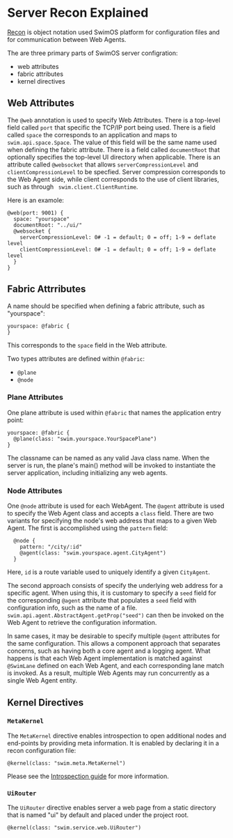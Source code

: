 # Server Recon Explained

<a href="http://docs.swim.ai/js/latest/modules/_swim_recon.html" target="_target">Recon</a> is object notation used SwimOS platform for configuration files and for communication between Web Agents.

The are three primary parts of SwimOS server configration:
- web attributes
- fabric attributes
- kernel directives

## Web Attributes

The `@web` annotation is used to specify Web Attributes. 
There is a top-level field called `port` that specific the TCP/IP port being used.
There is a field called `space` the corresponds to an application and maps to `swim.api.space.Space`.
The value of this field will be the same name used when defining the fabric attribute.
There is a field called `documentRoot` that optionally specifies the top-level UI directory when applicable.
There is an attribute called `@websocket` that allows `serverCompressionLevel` and `clientCompressionLevel` to be specfied.
Server compression corresponds to the Web Agent side, while client corresponds to the use of client libraries, such as through ` swim.client.ClientRuntime`.

Here is an examole:

```
@web(port: 9001) {
  space: "yourspace"
  documentRoot: "../ui/"
  @websocket {
    serverCompressionLevel: 0# -1 = default; 0 = off; 1-9 = deflate level
    clientCompressionLevel: 0# -1 = default; 0 = off; 1-9 = deflate level
  }
}
```

## Fabric Attrributes

A name should be specified when defining a fabric attribute, such as "yourspace":

```
yourspace: @fabric {
}
```

This corresponds to the `space` field in the Web attribute.

Two types attributes are defined within `@fabric`:

- `@plane`
- `@node`

### Plane Attributes

One plane attribute is used within `@fabric` that names the application entry point:

```
yourspace: @fabric {
  @plane(class: "swim.yourspace.YourSpacePlane")
}
```

The classname can be named as any valid Java class name. When the server is run, the plane's main() method will be invoked to instantiate the server application, including initializing any web agents.

### Node Attributes

One `@node` attribute is used for each WebAgent. The `@agent` attribute is used to specify the Web Agent class and accepts a `class` field. There are two variants for specifying the node's web address that maps to a given Web Agent. The first is accomplished using the `pattern` field:

```
  @node {
    pattern: "/city/:id"
    @agent(class: "swim.yourspace.agent.CityAgent")
  }
```

Here, `id` is a route variable used to uniquely identify a given `CityAgent`.

The second approach consists of specify the underlying web address for a specific agent. When using this, it is customary to specify a `seed` field for the corresponding `@agent` attribute that populates a `seed` field with configuration info, such as the name of a file. `swim.api.agent.AbstractAgent.getProp("seed")` can then be invoked on the Web Agent to retrieve the configuration information.

In same cases, it may be desirable to specify multiple `@agent` attributes for the same configuration. This allows a component approach that separates concerns, such as having both a core agent and a logging agent. What happens is that each Web Agent implementation is matched against `@SwimLane` defined on each Web Agent, and each corresponding lane match is invoked. As a result, multiple Web Agents may run concurrently as a single Web Agent entity.

## Kernel Directives

### `MetaKernel`

The `MetaKernel` directive enables introspection to open additional nodes and end-points by providing meta information. It is enabled by declaring it in a recon configuration file:

```
@kernel(class: "swim.meta.MetaKernel")
```

Please see the <a href="https://www.swimos.org/guides/introspection.html" target="_blank">Introspection guide</a> for more information.

### `UiRouter`

The `UiRouter` directive enables server a web page from a static directory that is named "ui" by default and placed under the project root.

```
@kernel(class: "swim.service.web.UiRouter")
```

